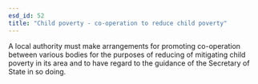 ```yaml
---
esd_id: 52
title: "Child poverty - co-operation to reduce child poverty"
---
```


A local authority must make arrangements for promoting co-operation between various bodies for the purposes of reducing of mitigating child poverty in its area and to have regard to the guidance of the Secretary of State in so doing. 

